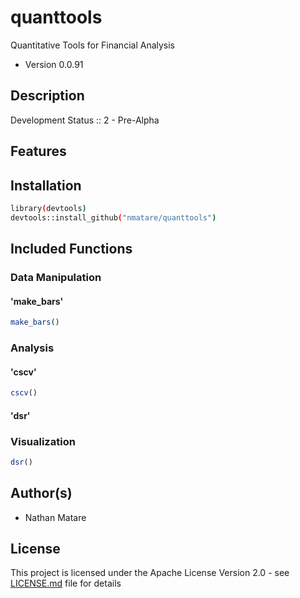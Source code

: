 # quanttools
Quantitative Tools for Financial Analysis

* Version 0.0.91

## Description

Development Status :: 2 - Pre-Alpha

## Features


## Installation
```sh
library(devtools)
devtools::install_github("nmatare/quanttools")
```

## Included Functions

### Data Manipulation

#### 'make_bars'

```R
make_bars()
```

### Analysis

#### 'cscv'

```R
cscv()
```

#### 'dsr'


### Visualization

```R
dsr()
```


Author(s)
----
* Nathan Matare 

## License

This project is licensed under the Apache License Version 2.0 - see 
[LICENSE.md](https://github.com/nmatare/quanttools/blob/master/README.md) 
file for details
